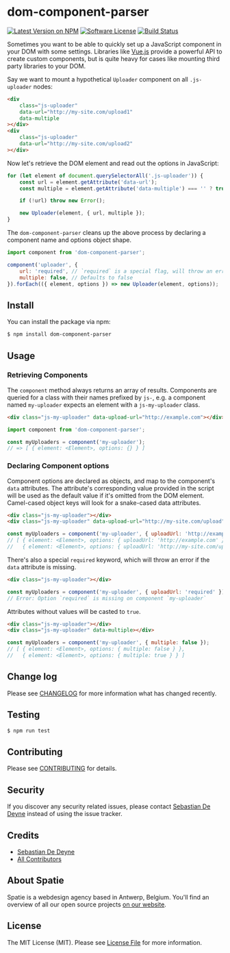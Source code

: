 # dom-component-parser

[![Latest Version on NPM](https://img.shields.io/npm/v/dom-component-parser.svg?style=flat-square)](https://npmjs.com/package/dom-component-parser)
[![Software License](https://img.shields.io/badge/license-MIT-brightgreen.svg?style=flat-square)](LICENSE.md)
[![Build Status](https://img.shields.io/travis/spatie/dom-component-parser/master.svg?style=flat-square)](https://travis-ci.org/spatie/dom-component-parser)

Sometimes you want to be able to quickly set up a JavaScript component in your DOM with some settings. Libraries like [Vue.js](https://github.com/vuejs/vue) provide a powerful API to create custom components, but is quite heavy for cases like mounting third party libraries to your DOM.

Say we want to mount a hypothetical `Uploader` component on all `.js-uploader` nodes:

```html
<div
    class="js-uploader"
    data-url="http://my-site.com/upload1"
    data-multiple
></div>
<div
    class="js-uploader"
    data-url="http://my-site.com/upload2"
></div>
```

Now let's retrieve the DOM element and read out the options in JavaScript:

```js
for (let element of document.querySelectorAll('.js-uploader')) {
    const url = element.getAttribute('data-url');
    const multiple = element.getAttribute('data-multiple') === '' ? true : false;

    if (!url) throw new Error();

    new Uploader(element, { url, multiple });
}
```

The `dom-component-parser` cleans up the above process by declaring a component name and options object shape.

```js
import component from 'dom-component-parser';

component('uploader', {
    url: 'required', // `required` is a special flag, will throw an error if missing
    multiple: false, // Defaults to false
}).forEach(({ element, options }) => new Uploader(element, options));
```

## Install

You can install the package via npm:

```bash
$ npm install dom-component-parser
```

## Usage

### Retrieving Components

The `component` method always returns an array of results. Components are queried for a class with their names prefixed by `js-`, e.g. a component named `my-uploader` expects an element with a `js-my-uploader` class.

```html
<div class="js-my-uploader" data-upload-url="http://example.com"></div>
```

```js
import component from 'dom-component-parser';

const myUploaders = component('my-uploader');
// => [ { element: <Element>, options: {} } ]
```

### Declaring Component options

Component options are declared as objects, and map to the component's `data` attributes. The attribute's corresponding value provided in the script will be used as the default value if it's omitted from the DOM element. Camel-cased object keys will look for a snake-cased data attributes.

```html
<div class="js-my-uploader"></div>
<div class="js-my-uploader" data-upload-url="http://my-site.com/upload"></div>
```

```js
const myUploaders = component('my-uploader', { uploadUrl: 'http://example.com' });
// [ { element: <Element>, options: { uploadUrl: 'http://example.com' } },
//   { element: <Element>, options: { uploadUrl: 'http://my-site.com/upload' } } ]
```

There's also a special `required` keyword, which will throw an error if the `data` attribute is missing.

```html
<div class="js-my-uploader"></div>
```

```js
const myUploaders = component('my-uploader', { uploadUrl: 'required' });
// Error: Option `required` is missing on component `my-uploader`
```

Attributes without values will be casted to `true`.

```html
<div class="js-my-uploader"></div>
<div class="js-my-uploader" data-multiple></div>
```

```js
const myUploaders = component('my-uploader', { multiple: false });
// [ { element: <Element>, options: { multiple: false } },
//   { element: <Element>, options: { multiple: true } } ]
```

## Change log

Please see [CHANGELOG](CHANGELOG.md) for more information what has changed recently.

## Testing

``` bash
$ npm run test
```

## Contributing

Please see [CONTRIBUTING](CONTRIBUTING.md) for details.

## Security

If you discover any security related issues, please contact [Sebastian De Deyne](https://github.com/sebastiandedeyne) instead of using the issue tracker.

## Credits

- [Sebastian De Deyne](https://github.com/sebastiandedeyne)
- [All Contributors](../../contributors)

## About Spatie
Spatie is a webdesign agency based in Antwerp, Belgium. You'll find an overview of all our open source projects [on our website](https://spatie.be/opensource).

## License

The MIT License (MIT). Please see [License File](LICENSE.md) for more information.
